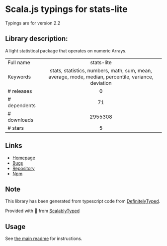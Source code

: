 
# Scala.js typings for stats-lite

Typings are for version 2.2

## Library description:
A light statistical package that operates on numeric Arrays.

|                    |                 |
| ------------------ | :-------------: |
| Full name          | stats-lite |
| Keywords           | stats, statistics, numbers, math, sum, mean, average, mode, median, percentile, variance, deviation |
| # releases         | 0 |
| # dependents       | 71 |
| # downloads        | 2955308 |
| # stars            | 5 |

## Links
- [Homepage](https://github.com/brycebaril/node-stats-lite)
- [Bugs](https://github.com/brycebaril/node-stats-lite/issues)
- [Repository](https://github.com/brycebaril/node-stats-lite)
- [Npm](https://www.npmjs.com/package/stats-lite)
    


## Note
This library has been generated from typescript code from [DefinitelyTyped](https://definitelytyped.org).

Provided with :purple_heart: from [ScalablyTyped](https://github.com/oyvindberg/ScalablyTyped)

## Usage
See [the main readme](../../readme.md) for instructions.


